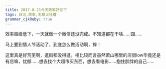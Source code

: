 ```yaml
---
title: 2017-8-21今天效率好低下
tags: 日记,效率,无意义吐槽
grammar_cjkRuby: true
---
```


效率超级低下，一天就做一个微信还没完成。不知道都在干啥……囧……

马上要到情人节活动了，到底怎么做活动啊，摔！


这里真是好荒芜啊，逛街都没得逛。相比较而言虽然萧山哪里的店很low毕竟还是有店嘛，忧郁……想去找个大超市买东西，想去看电影……抱住胖胖的自己……